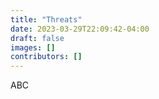```yaml
---
title: "Threats"
date: 2023-03-29T22:09:42-04:00
draft: false
images: []
contributors: []
---
```



ABC
